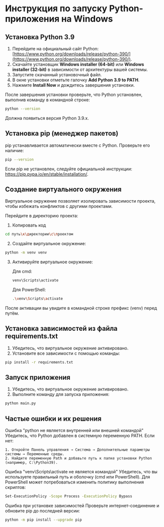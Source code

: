 # Инструкция по запуску Python-приложения на Windows

## Установка Python 3.9

1. Перейдите на официальный сайт Python: [https://www.python.org/downloads/release/python-390/](https://www.python.org/downloads/release/python-390/).
2. Скачайте установщик **Windows installer (64-bit)** или **Windows installer (32-bit)** в зависимости от архитектуры вашей системы.
3. Запустите скачанный установочный файл.
4. В окне установки отметьте галочку **Add Python 3.9 to PATH**.
5. Нажмите **Install Now** и дождитесь завершения установки.

После завершения установки проверьте, что Python установлен, выполнив команду в командной строке:

```bash
python --version
```
Должна появиться версия Python 3.9.x.

## Установка pip (менеджер пакетов)
pip устанавливается автоматически вместе с Python. Проверьте его наличие:
```bash
pip --version
```
Если pip не установлен, следуйте официальной инструкции: https://pip.pypa.io/en/stable/installation/.

## Создание виртуального окружения
Виртуальное окружение позволяет изолировать зависимости проекта, чтобы избежать конфликтов с другими проектами.

Перейдите в директорию проекта:
1. Копировать код
```bash
cd путь\к\директории\с\проектом
```
2. Создайте виртуальное окружение:
```bash
python -m venv venv
```
3. Активируйте виртуальное окружение:
    
    Для cmd:
    ```bash
    venv\Scripts\activate
    ```
    Для PowerShell:
    ```bash
    .\venv\Scripts\activate
    ```
После активации вы увидите в командной строке префикс (venv) перед путём.


## Установка зависимостей из файла requirements.txt
1. Убедитесь, что виртуальное окружение активировано.
2. Установите все зависимости с помощью команды:
```bash
pip install -r requirements.txt
```


## Запуск приложения
1. Убедитесь, что виртуальное окружение активировано.
2. Выполните команду для запуска приложения:
```bash
python main.py
```

## Частые ошибки и их решения
Ошибка "python не является внутренней или внешней командой"
Убедитесь, что Python добавлен в системную переменную PATH. Если нет:

    1. Откройте Панель управления → Система → Дополнительные параметры системы → Переменные среды.
    2. Найдите переменную Path и добавьте путь к папке установки Python (например, C:\Python39).
Ошибка "venv\Scripts\activate не является командой"
Убедитесь, что вы используете правильный путь и оболочку (cmd или PowerShell). Для PowerShell может потребоваться изменить политику выполнения скриптов:
```bash
Set-ExecutionPolicy -Scope Process -ExecutionPolicy Bypass
```

Ошибка при установке зависимостей
Проверьте интернет-соединение и обновите pip до последней версии:

```bash
python -m pip install --upgrade pip
```

